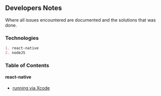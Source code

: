 ## Developers Notes

Where all issues encountered are documented and the solutions that was done.

### Technologies

```markdown
1. react-native
2. nodeJS
```

### Table of Contents
#### react-native
- [running via Xcode](https://github.com/nyan2x/dev-notes/blob/master/react-native/xCode.md#running-via-xcode-issues)
